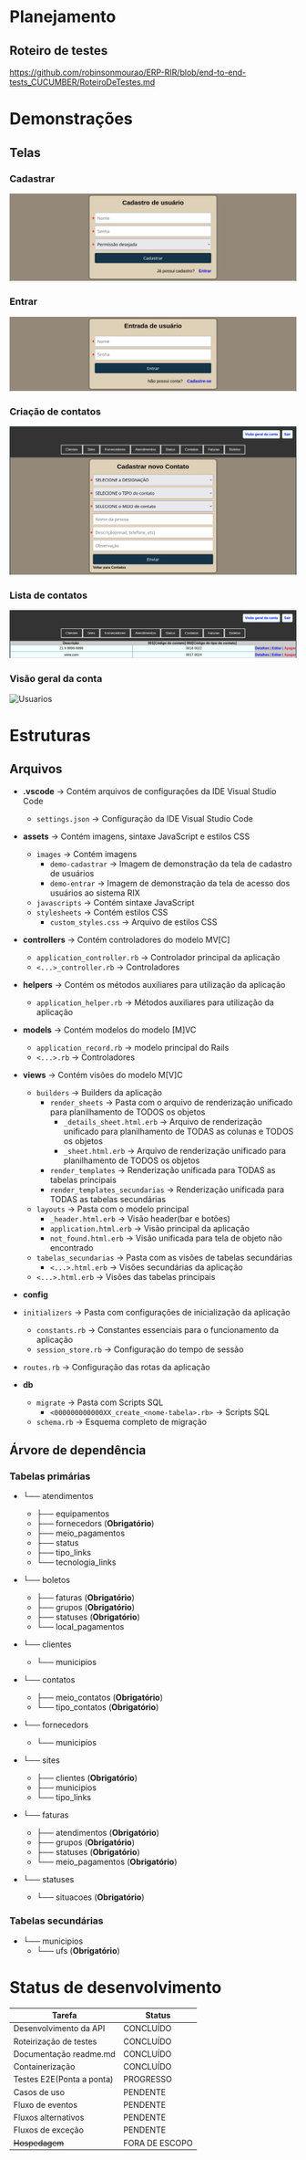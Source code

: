 # Planejamento
## Roteiro de testes
https://github.com/robinsonmourao/ERP-RIR/blob/end-to-end-tests_CUCUMBER/RoteiroDeTestes.md

# Demonstrações

## Telas
### Cadastrar
![Cadastrar](https://github.com/robinsonmourao/ERP-RIR/blob/main/app/assets/images/demo-cadastrar.png?raw=true)

### Entrar
![Entrar](https://github.com/robinsonmourao/ERP-RIR/blob/main/app/assets/images/demo-entrar.png)

### Criação de contatos
![CadastroContatos](https://github.com/robinsonmourao/ERP-RIR/blob/main/app/assets/images/demo-cadastro-contatos.png)

### Lista de contatos
![Contatos](https://github.com/robinsonmourao/ERP-RIR/blob/main/app/assets/images/demo-lista-contatos.png)

### Visão geral da conta
![Usuarios](https://github.com/robinsonmourao/ERP-RIR/blob/main/app/assets/images/demo-vis%C3%A3o-geral-da-conta.png)


# Estruturas

## Arquivos

- **.vscode** -> Contém arquivos de configurações da IDE Visual Studio Code
  - `settings.json` -> Configuração da IDE Visual Studio Code

- **assets** -> Contém imagens, sintaxe JavaScript e estilos CSS
  - `images` -> Contém imagens
    - `demo-cadastrar` -> Imagem de demonstração da tela de cadastro de usuários
    - `demo-entrar` -> Imagem de demonstração da tela de acesso dos usuários ao sistema RIX
  - `javascripts` -> Contém sintaxe JavaScript
  - `stylesheets` -> Contém estilos CSS
    - `custom_styles.css` -> Arquivo de estilos CSS

- **controllers** -> Contém controladores do modelo MV[C]
  - `application_controller.rb` -> Controlador principal da aplicação
  - `<...>_controller.rb` -> Controladores

- **helpers** -> Contém os métodos auxiliares para utilização da aplicação
  - `application_helper.rb` -> Métodos auxiliares para utilização da aplicação

- **models** -> Contém modelos do modelo [M]VC
  - `application_record.rb` -> modelo principal do Rails
  - `<...>.rb` -> Controladores

- **views** -> Contém visões do modelo M[V]C
  - `builders` -> Builders da aplicação
    - `render_sheets` -> Pasta com o arquivo de renderização unificado para planilhamento de TODOS os objetos
      - `_details_sheet.html.erb` -> Arquivo de renderização unificado para planilhamento de TODAS as colunas e TODOS os objetos
      - `_sheet.html.erb` -> Arquivo de renderização unificado para planilhamento de TODOS os objetos
    - `render_templates` -> Renderização unificada para TODAS as tabelas principais
    - `render_templates_secundarias` -> Renderização unificada para TODAS as tabelas secundárias
  - `layouts` -> Pasta com o modelo principal
    - `_header.html.erb` -> Visão header(bar e botões)
    - `application.html.erb` -> Visão principal da aplicação
    - `not_found.html.erb` -> Visão unificada para tela de objeto não encontrado
  - `tabelas_secundarias` -> Pasta com as visões de tabelas secundárias
    - `<...>.html.erb` -> Visões secundárias da aplicação
  - `<...>.html.erb` -> Visões das tabelas principais

- **config**
 - `initializers` -> Pasta com configurações de inicialização da aplicação
    - `constants.rb` -> Constantes essenciais para o funcionamento da aplicação
    - `session_store.rb` -> Configuração do tempo de sessão
  - `routes.rb` -> Configuração das rotas da aplicação <br>

- **db**
  - `migrate` -> Pasta com Scripts SQL
    - `<000000000000XX_create_<nome-tabela>.rb>` -> Scripts SQL
  - `schema.rb` -> Esquema completo de migração <br>

## Árvore de dependência
### Tabelas primárias

- └── atendimentos
  - ├── equipamentos
  - ├── fornecedors (**Obrigatório**)
  - ├── meio_pagamentos
  - ├── status
  - ├── tipo_links
  - └── tecnologia_links

- └── boletos
  - ├── faturas (**Obrigatório**)
  - ├── grupos (**Obrigatório**)
  - ├── statuses (**Obrigatório**)
  - └── local_pagamentos

- └── clientes
  - └── municipios

- └── contatos
  - ├── meio_contatos (**Obrigatório**)
  - └── tipo_contatos (**Obrigatório**)
  
- └── fornecedors
  - └── municipios

- └── sites
  - ├── clientes (**Obrigatório**)
  - ├── municipios
  - └── tipo_links

- └── faturas
  - ├── atendimentos (**Obrigatório**)
  - ├── grupos (**Obrigatório**)
  - ├── statuses (**Obrigatório**)
  - └── meio_pagamentos (**Obrigatório**)

- └── statuses
  - └── situacoes (**Obrigatório**)

### Tabelas secundárias

- └── municipios
  - └── ufs (**Obrigatório**)

# Status de desenvolvimento

| Tarefa             | Status        |
|--------------------|---------------|
| Desenvolvimento da API    | CONCLUÍDO    |
| Roteirização de testes    | CONCLUÍDO    |
| Documentação readme.md    | CONCLUÍDO    |
| Containerização           | CONCLUÍDO    |
| Testes E2E(Ponta a ponta) | PROGRESSO    |
| Casos de uso              | PENDENTE     |
| Fluxo de eventos          | PENDENTE     |
| Fluxos alternativos       | PENDENTE     |
| Fluxos de exceção         | PENDENTE     |
| ~~Hospedagem~~            |FORA DE ESCOPO|
